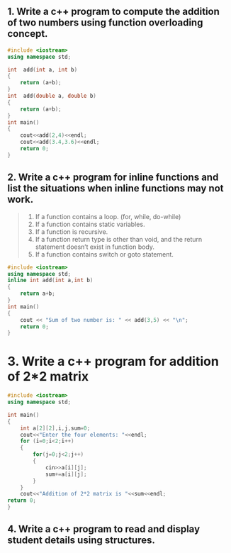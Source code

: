## 1. Write a c++ program to compute the addition of two numbers using function overloading concept.


```c++
#include <iostream>
using namespace std;

int  add(int a, int b)
{
    return (a+b);
}
int  add(double a, double b)
{
    return (a+b);
}
int main()
{
    cout<<add(2,4)<<endl;
    cout<<add(3.4,3.6)<<endl;
    return 0;
}
```


## 2. Write a c++ program for inline functions and list the situations when inline functions may not work.


> 1) If a function contains a loop. (for, while, do-while)
> 2) If a function contains static variables.
> 3) If a function is recursive.
> 4) If a function return type is other than void, and the return statement doesn’t exist in function body.
> 5) If a function contains switch or goto statement.

```c++
#include <iostream>
using namespace std;
inline int add(int a,int b)
{
	return a+b;
}
int main()
{
	cout << "Sum of two number is: " << add(3,5) << "\n";
	return 0;
}
```


# 3. Write a c++ program for addition of 2*2 matrix

```c++
#include <iostream>
using namespace std;

int main()
{
    int a[2][2],i,j,sum=0;
    cout<<"Enter the four elements: "<<endl;
    for (i=0;i<2;i++)
    {
        for(j=0;j<2;j++)
        {
            cin>>a[i][j];
            sum+=a[i][j];
        }
    }
    cout<<"Addition of 2*2 matrix is "<<sum<<endl;
return 0;
}
```

## 4. Write a c++ program to read and display student details using structures.
